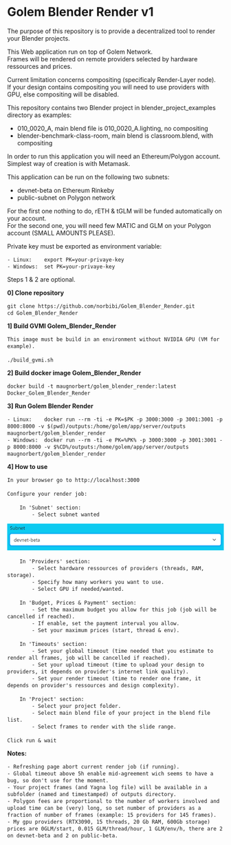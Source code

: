 # Golem Blender Render v1

The purpose of this repository is to provide a decentralized tool to render your Blender projects.

This Web application run on top of Golem Network.  
Frames will be rendered on remote providers selected by hardware ressources and prices.

Current limitation concerns compositing (specificaly Render-Layer node).  
If your design contains compositing you will need to use providers with GPU, else compositing will be disabled.

This repository contains two Blender project in blender_project_examples directory as examples:  

- 010_0020_A, main blend file is 010_0020_A.lighting, no compositing
- blender-benchmark-class-room, main blend is classroom.blend, with compositing

In order to run this application you will need an Ethereum/Polygon account.  
Simplest way of creation is with Metamask.

This application can be run on the following two subnets:  

- devnet-beta on Ethereum Rinkeby
- public-subnet on Polygon network

For the first one nothing to do, rETH & tGLM will be funded automatically on your account.  
For the second one, you will need few MATIC and GLM on your Polygon account (SMALL AMOUNTS PLEASE).

Private key must be exported as environment variable:

	- Linux:	export PK=your-privaye-key
	- Windows:	set PK=your-privaye-key

Steps 1 & 2 are optional.

**0] Clone repository**

	git clone https://github.com/norbibi/Golem_Blender_Render.git
	cd Golem_Blender_Render

**1] Build GVMI Golem_Blender_Render**

	This image must be build in an environment without NVIDIA GPU (VM for example).

	./build_gvmi.sh

**2] Build docker image Golem_Blender_Render**

	docker build -t maugnorbert/golem_blender_render:latest Docker_Golem_Blender_Render

**3] Run Golem Blender Render**

	- Linux:	docker run --rm -ti -e PK=$PK -p 3000:3000 -p 3001:3001 -p 8000:8000 -v $(pwd)/outputs:/home/golem/app/server/outputs maugnorbert/golem_blender_render
	- Windows: 	docker run --rm -ti -e PK=%PK% -p 3000:3000 -p 3001:3001 -p 8000:8000 -v $%CD%/outputs:/home/golem/app/server/outputs maugnorbert/golem_blender_render

**4] How to use**

	In your browser go to http://localhost:3000

	Configure your render job:

		In 'Subnet' section:
			- Select subnet wanted
![subnet](screenshots/subnet.png)  

		In 'Providers' section:
			- Select hardware ressources of providers (threads, RAM, storage).
			- Specify how many workers you want to use.
			- Select GPU if needed/wanted.

		In 'Budget, Prices & Payment' section:
			- Set the maximum budget you allow for this job (job will be cancelled if reached).
			- If enable, set the payment interval you allow.
			- Set your maximum prices (start, thread & env).

		In 'Timeouts' section:
			- Set your global timeout (time needed that you estimate to render all frames, job will be cancelled if reached).
			- Set your upload timeout (time to upload your design to providers, it depends on provider's internet link quality).
			- Set your render timeout (time to render one frame, it depends on provider's ressources and design complexity).

		In 'Project' section:
			- Select your project folder.
			- Select main blend file of your project in the blend file list.
			- Select frames to render with the slide range.

	Click run & wait

**Notes:**

	- Refreshing page abort current render job (if running).  
	- Global timeout above 5h enable mid-agreement wich seems to have a bug, so don't use for the moment.  
	- Your project frames (and Yagna log file) will be available in a subfolder (named and timestamped) of outputs directory.  
	- Polygon fees are proportional to the number of workers involved and upload time can be (very) long, so set number of providers as a fraction of number of frames (example: 15 providers for 145 frames).
	- My gpu providers (RTX3090, 15 threads, 20 Gb RAM, 600Gb storage) prices are 0GLM/start, 0.015 GLM/thread/hour, 1 GLM/env/h, there are 2 on devnet-beta and 2 on public-beta.  
